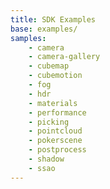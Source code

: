 ```yaml
---
title: SDK Examples
base: examples/
samples:
    - camera
    - camera-gallery
    - cubemap
    - cubemotion
    - fog
    - hdr
    - materials
    - performance
    - picking
    - pointcloud
    - pokerscene
    - postprocess
    - shadow
    - ssao
---
```

